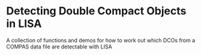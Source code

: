 # Detecting Double Compact Objects in LISA
A collection of functions and demos for how to work out which DCOs from a COMPAS data file are detectable with LISA
